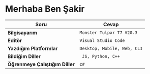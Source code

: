 # Merhaba Ben Şakir
Soru | Cevap
--- | --- 
**Bilgisayarım**  | `Monster Tulpar T7 V20.3`
**Editör**  | `Visual Studio Code`
**Yazdığım Platformlar** | `Desktop, Mobile, Web, CLI`
**Bildiğim Diller**  | ` JS, Python, C++`
**Öğrenmeye Çalıştığım Diller** | `c#`
